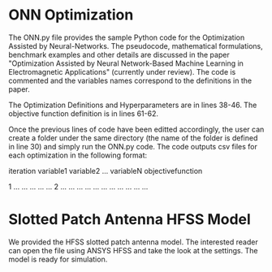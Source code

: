 # ONN Optimization

The ONN.py file provides the sample Python code for the Optimization Assisted by Neural-Networks.
The pseudocode, mathematical formulations, benchmark examples and other details are discussed in
the paper "Optimization Assisted by Neural Network-Based Machine Learning in Electromagnetic Applications"
(currently under review). The code is commented and the variables names correspond to the definitions in
the paper.

The Optimization Definitions and Hyperparameters are in lines 38-46.
The objective function definition is in lines 61-62.

Once the previous lines of code have been editted accordingly, the user can create a folder under the same directory
(the name of the folder is defined in line 30) and simply run the ONN.py code. The code outputs csv files for each
optimization in the following format:

iteration   variable1  variable2 ... variableN objectivefunction

1           ...        ...       ... ...       ...
2           ...        ...       ... ...       ...
...         ...        ...       ... ...       ...

# Slotted Patch Antenna HFSS Model

We provided the HFSS slotted patch antenna model. The interested reader can open the file using
ANSYS HFSS and take the look at the settings. The model is ready for simulation.
